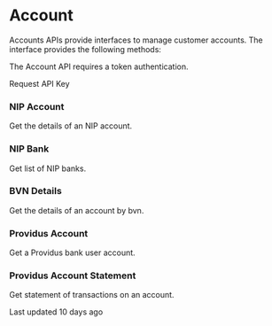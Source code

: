 # Account

Accounts APIs provide interfaces to manage customer accounts. The interface provides the following methods:

The Account API requires a token authentication.

Request API Key

### NIP Account

Get the details of an NIP account.

### NIP Bank

Get list of NIP banks.

### BVN Details

Get the details of an account by bvn.

### Providus Account

Get a Providus bank user account.

### Providus Account Statement

Get statement of transactions on an account.

Last updated 10 days ago